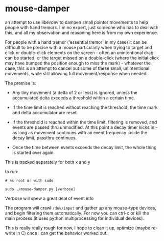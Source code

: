 # mouse-damper
an attempt to use libevdev to dampen small pointer movements to help people with hand tremors. I'm no expert, just someone who has to deal with this, and all my observation and reasoning here is from my own experience.


For people with a hand tremor ('essential tremor' in my case) it can be difficult to be precise with a mouse
particularly when trying to target and click or double-click elements on the screen - often an unintentional drag
can be started, or the target missed on a double-click (where the initial click may have bumped the position enough
to miss the mark) - whatever the case, this is an attempt to cancel out some of these small, unintentional movements,
while still allowing full movement/response when needed.

The premise is:

- Any tiny movement (a delta of 2 or less) is ignored, unless the accumulated delta exceeds a threshold within a certain
time.

- If the time limit is reached without reaching the threshold, the time mark and delta accumulator are reset.

- If the threshold is reached within the time limit, filtering is removed, and events are passed thru unmodified.
  At this point a decay timer kicks in - as long as movement continues with an event frequency inside the decay limit,
  passthru continues.

- Once the time between events exceeds the decay limit, the whole thing is started over again.

This is tracked separately for both x and y

to run:

```
# as root or with sudo 

sudo ./mouse-damper.py [verbose]
```
Verbose will spew a great deal of event info

The program will crawl `/dev/input` and gather up any mouse-type devices, and begin filtering them automatically.  For now you can ctrl-c or kill the main process (it uses python multiprocessing for individual devices).

This is really really rough for now, I hope to clean it up, optimize (maybe re-write in C) once I can get the
behavior worked out.
